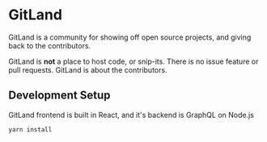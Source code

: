 # GitLand

GitLand is a community for showing off open source projects, and giving back to the contributors.

GitLand is **not** a place to host code, or snip-its. There is no issue feature or pull requests. GitLand is about the contributors.


## Development Setup

GitLand frontend is built in React, and it's backend is GraphQL on Node.js

```
yarn install
```
